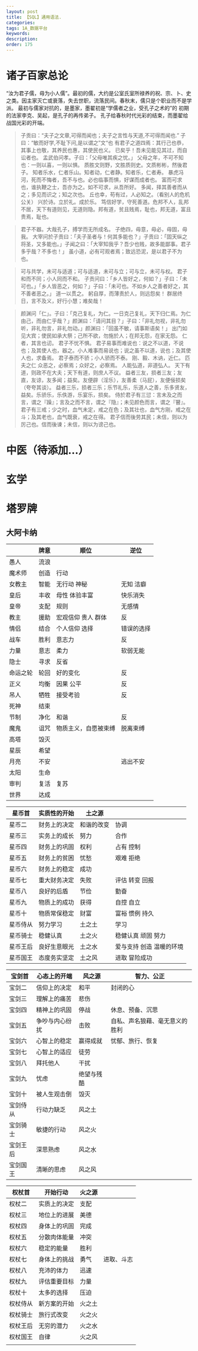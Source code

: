 ```yaml
---
layout: post
title: 【SQL】通用语法.
categories:
tags: 1A_数据平台
keywords:
description:
order: 175
---
```



# 诸子百家总论
“汝为君子儒，毋为小人儒”。最初的儒，大约是公室氏室所禄养的祝、宗、卜、史之类。因主家灭亡或衰落，失去世职，流落民间。春秋末，儒只是个职业而不是学派。
最初与儒家对抗的，是墨家，墨翟初是“学儒者之业，受孔子之术的”的
初期的法家李克、吴起，是孔子的再传弟子。
孔子给春秋时代光彩的结束，而墨翟给战国光彩的开端。

>子贡曰：“夫子之文章,可得而闻也；夫子之言性与天道,不可得而闻也.”
子曰：“敏而好学,不耻下问,是以谓之”文“也
有君子之道四焉：其行己也恭，其事上也敬，其养民也惠，其使民也义。
已矣乎！吾未见能见其过，而自讼者也。
孟武伯问孝。子曰：「父母唯其疾之忧。」
父母之年，不可不知也：一则以喜，一则以惧。
质胜文则野，文胜质则史。文质彬彬，然後君子。
知者乐水，仁者乐山。知者动，仁者静。知者乐，仁者寿。
暴虎冯河，死而不悔者，吾不与也。必也临事而惧，好谋而成者也。
富而可求也，谁执鞭之士，吾亦为之。如不可求，从吾所好。
多闻，择其善者而从之；多见而识之；知之次也。
丘也幸，苟有过，人必知之。（看别人的危机公关）
兴於诗。立於礼。成於乐。
笃信好学，守死善道。危邦不人，乱邦不居，天下有道则见，无道则隐。邦有道，贫且贱焉，耻也，邦无道，富且贵焉，耻也。

>君子不器。大哉孔子，搏学而无所成名。
子绝四，毋意，毋必，毋固，毋我。
大宰问於子贡曰：「夫子圣者与！何其多能也？」子贡曰：「固天纵之将圣，又多能也。」子闻之曰：「大宰知我乎？吾少也贱，故多能鄙事。君子多乎哉？不多也！」
虽小道，必有可观者焉；致远恐泥，是以君子不为也。

>可与共学，未可与适道；可与适道，未可与立；可与立，未可与权。
君子和而不同；小人同而不和。
子贡问曰：「乡人皆好之，何如？」子曰：「未可也。」「乡人皆恶之，何如？」子曰：「未可也。不如乡人之善者好之，其不善者恶之。」
道一以贯之。
躬自厚，而薄责於人，则远怨矣！
群居终日，言不及义，好行小慧；难矣哉！

>颜渊问「仁」。子曰：「克己复礼，为仁。一日克己复礼，天下归仁焉。为仁由己，而由仁乎哉？」颜渊曰：「请问其目？」子曰：「非礼勿视，非礼勿听，非礼勿言，非礼勿动。」颜渊曰：「回虽不敏，请事斯语矣！」
出门如见大宾；使民如承大祭；己所不欲，勿施於人；在邦无怨，在家无怨。
仁者，其言也讱。
君子不忧不惧。
君子易事而难说也：说之不以道，不说也；及其使人也，器之。小人难事而易说也；说之虽不以道，说也；及其使人也，求备焉。
君子泰而不骄；小人骄而不泰。
刚、毅、木讷，近仁。
匹夫之仁
众恶之，必察焉；众好之，必察焉。
人能弘道，非道弘人。
天下有道，则政不在大夫；天下有道，则庶人不议。
益者三友，损者三友；友直，友谅，友多闻；益矣。友便辟（淫乐），友善柔（马屁），友便佞损矣（夸夸其谈）。
益者三乐，损者三乐；乐节礼乐，乐道人之善，乐多贤友，益矣。乐骄乐，乐佚游，乐宴乐，损矣。
侍於君子有三愆：言未及之而言，谓之『躁』；言及之而不言，谓之『隐』；未见颜色而言，谓之『瞽』。
君子有三戒；少之时，血气未定，戒之在色；及其壮也，血气方刚，戒之在斗；及其老也，血气既衰，戒之在得。
君子信而後劳其民；未信，则以为厉己也。信而後谏；未信，则以为谤己也。








# 中医（待添加…）

# 玄学

# 塔罗牌

## 大阿卡纳
<table>
<thead><tr><th></th><th>牌意</th><th>顺位</th><th>逆位</th></tr></thead><tbody>
<tr><td>愚人</td><td>流浪</td><td>&nbsp;</td><td>&nbsp;</td></tr>
<tr><td>魔术师</td><td>创造</td><td>行动</td><td>&nbsp;</td></tr>
<tr><td>女教主</td><td>智能</td><td>无行动 神秘</td><td>无知 洁癖</td></tr>
<tr><td>皇后</td><td>丰收</td><td>母性 体验丰富</td><td>快乐消失</td></tr>
<tr><td>皇帝</td><td>支配</td><td>规则</td><td>无感情</td></tr>
<tr><td>教主</td><td>援助</td><td>宏观信仰 贵人 群体</td><td>反</td></tr>
<tr><td>情侣</td><td>结合</td><td>个人信仰 选择</td><td>错误的选择</td></tr>
<tr><td>战车</td><td>胜利</td><td>意志力</td><td>反</td></tr>
<tr><td>力量</td><td>意志</td><td>柔力</td><td>软弱无能</td></tr>
<tr><td>隐士</td><td>寻求</td><td>反省</td><td>&nbsp;</td></tr>
<tr><td>命运之轮</td><td>轮回</td><td>好的变化</td><td>反</td></tr>
<tr><td>正义</td><td>均衡</td><td>因果 公平</td><td>反</td></tr>
<tr><td>吊人</td><td>牺牲</td><td>接受考验</td><td>反</td></tr>
<tr><td>死神</td><td>结束</td><td>&nbsp;</td><td>&nbsp;</td></tr>
<tr><td>节制</td><td>净化</td><td>和谐</td><td>反</td></tr>
<tr><td>魔鬼</td><td>诅咒</td><td>物质主义，自愿被束缚</td><td>脱离束缚</td></tr>
<tr><td>高塔</td><td>毁灭</td><td>&nbsp;</td><td>&nbsp;</td></tr>
<tr><td>星辰</td><td>希望</td><td>&nbsp;</td><td>&nbsp;</td></tr>
<tr><td>月亮</td><td>不安</td><td>&nbsp;</td><td>逃出不安</td></tr>
<tr><td>太阳</td><td>生命</td><td>&nbsp;</td><td>&nbsp;</td></tr>
<tr><td>审判</td><td>复活</td><td>复苏</td><td>&nbsp;</td></tr>
<tr><td>世界</td><td>达成</td><td>&nbsp;</td><td>&nbsp;</td></tr>
</tbody></table>


<table >
<thead><tr><th>星币首</th><th>实质性的开始</th><th>土之源</th><th>&nbsp;</th></tr></thead><tbody>
 <tr><td>星币二</td><td>财务上的决定</td><td>和谐的改变</td><td>协调</td></tr>
 <tr><td>星币三</td><td>实务上的成长</td><td>努力</td><td>合作</td></tr>
 <tr><td>星币四</td><td>财务上的巩固</td><td>权利</td><td>占有 控制</td></tr>
 <tr><td>星币五</td><td>财务上的贫困</td><td>忧愁</td><td>艰难 拒绝</td></tr>
 <tr><td>星币六</td><td>财务上的稳定</td><td>成功</td><td>&nbsp;</td></tr>
  <tr><td>星币七</td><td>重大财务决定</td><td>失败</td><td>评估 转变 回报</td></tr>
 <tr><td>星币八</td><td>良好的后盾</td><td>节俭</td><td>勤奋</td></tr>
 <tr><td>星币九</td><td>物质上的成功</td><td>获得</td><td>自控 自立</td></tr>
 <tr><td>星币十</td><td>物质常保稳定</td><td>财富</td><td>富裕 惯例 持久</td></tr>
 <tr><td>星币侍从</td><td>努力学习</td><td>土之土</td><td>学习</td></tr>
 <tr><td>星币骑士</td><td>稳健认真</td><td>土之火</td><td>稳健认真 顽固 努力</td></tr>
 <tr><td>星币王后</td><td>良好生意眼光</td><td>土之水</td><td>爱与支持 创造 温暖的环境</td></tr>
 <tr><td>星币国王</td><td>态度务实坚定</td><td>土之风</td><td>进取 冒险成功</td></tr>
</tbody></table>


<table>
<thead><tr><th>宝剑首</th><th>心态上的开端</th><th>风之源</th><th>智力、公正</th></tr></thead><tbody>
 <tr><td>宝剑二</td><td>信仰上的决定</td><td>和平</td><td>封闭的心</td></tr>
 <tr><td>宝剑三</td><td>理解上的痛苦</td><td>悲伤</td><td>&nbsp;</td></tr>
 <tr><td>宝剑四</td><td>精神上的巩固</td><td>停战</td><td>休息、预备、沉思</td></tr>
 <tr><td>宝剑五</td><td>争吵与内心纷扰</td><td>击败</td><td>自私、声名狼藉、毫无意义的胜利</td></tr>
 <tr><td>宝剑六</td><td>心智上的稳定</td><td>赢得成就</td><td>忧郁、旅行、恢复</td></tr>
 <tr><td>宝剑七</td><td>心智上的适应</td><td>徒劳</td><td>&nbsp;</td></tr>
 <tr><td>宝剑八</td><td>拜托他人</td><td>干扰</td><td>&nbsp;</td></tr>
 <tr><td>宝剑九</td><td>忧虑</td><td>绝望与残酷</td><td>&nbsp;</td></tr>
 <tr><td>宝剑十</td><td>被人生观击倒</td><td>毁灭</td><td>&nbsp;</td></tr>
 <tr><td>宝剑侍从</td><td>行动力缺乏</td><td>风之土</td><td>&nbsp;</td></tr>
 <tr><td>宝剑骑士</td><td>敏捷的行动</td><td>风之火</td><td>&nbsp;</td></tr>
 <tr><td>宝剑王后</td><td>深思熟虑</td><td>风之水</td><td>&nbsp;</td></tr>
 <tr><td>宝剑国王</td><td>清晰的思虑</td><td>风之风</td><td></td></tr>
</tbody></table>



<table>
<thead><tr class="tableizer-firstrow"><th>权杖首</th><th>开始行动</th><th>火之源</th><th>&nbsp;</th></tr></thead><tbody>
 <tr><td>权杖二</td><td>实质上的决定</td><td>支配</td><td>&nbsp;</td></tr>
 <tr><td>权杖三</td><td>地位上的进展</td><td>美德</td><td>&nbsp;</td></tr>
 <tr><td>权杖四</td><td>身体上的巩固</td><td>完成</td><td>&nbsp;</td></tr>
 <tr><td>权杖五</td><td>分散肉体能量</td><td>冲突</td><td>&nbsp;</td></tr>
 <tr><td>权杖六</td><td>稳定的能量</td><td>胜利</td><td>&nbsp;</td></tr>
 <tr><td>权杖七</td><td>身体上的挑战</td><td>勇气</td><td>进取、斗志</td></tr>
 <tr><td>权杖八</td><td>充沛的体力</td><td>迅速</td><td>&nbsp;</td></tr>
 <tr><td>权杖九</td><td>评估重要目标</td><td>力量</td><td>&nbsp;</td></tr>
 <tr><td>权杖十</td><td>太多的选择</td><td>压迫</td><td>&nbsp;</td></tr>
 <tr><td>权杖侍从</td><td>新方案的开始</td><td>火之土</td><td>&nbsp;</td></tr>
 <tr><td>权杖骑士</td><td>旅行式改变</td><td>火之火</td><td>&nbsp;</td></tr>
 <tr><td>权杖王后</td><td>无穷的潜力</td><td>火之水</td><td>&nbsp;</td></tr>
 <tr><td>权杖国王</td><td>自律</td><td>火之风</td><td>&nbsp;</td></tr>
 <tr><td></td></tr>
</tbody></table>
